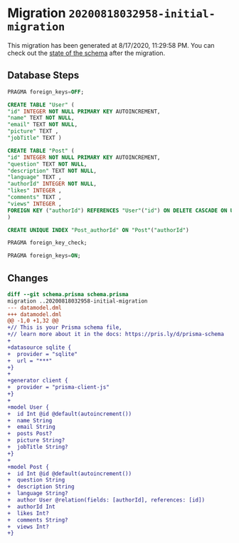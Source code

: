 # Migration `20200818032958-initial-migration`

This migration has been generated at 8/17/2020, 11:29:58 PM.
You can check out the [state of the schema](./schema.prisma) after the migration.

## Database Steps

```sql
PRAGMA foreign_keys=OFF;

CREATE TABLE "User" (
"id" INTEGER NOT NULL PRIMARY KEY AUTOINCREMENT,
"name" TEXT NOT NULL,
"email" TEXT NOT NULL,
"picture" TEXT ,
"jobTitle" TEXT )

CREATE TABLE "Post" (
"id" INTEGER NOT NULL PRIMARY KEY AUTOINCREMENT,
"question" TEXT NOT NULL,
"description" TEXT NOT NULL,
"language" TEXT ,
"authorId" INTEGER NOT NULL,
"likes" INTEGER ,
"comments" TEXT ,
"views" INTEGER ,
FOREIGN KEY ("authorId") REFERENCES "User"("id") ON DELETE CASCADE ON UPDATE CASCADE
)

CREATE UNIQUE INDEX "Post_authorId" ON "Post"("authorId")

PRAGMA foreign_key_check;

PRAGMA foreign_keys=ON;
```

## Changes

```diff
diff --git schema.prisma schema.prisma
migration ..20200818032958-initial-migration
--- datamodel.dml
+++ datamodel.dml
@@ -1,0 +1,32 @@
+// This is your Prisma schema file,
+// learn more about it in the docs: https://pris.ly/d/prisma-schema
+
+datasource sqlite {
+  provider = "sqlite"
+  url = "***"
+}
+
+generator client {
+  provider = "prisma-client-js"
+}
+
+model User {
+  id Int @id @default(autoincrement())
+  name String
+  email String
+  posts Post?
+  picture String?
+  jobTitle String?
+}
+
+model Post {
+  id Int @id @default(autoincrement())
+  question String
+  description String
+  language String?
+  author User @relation(fields: [authorId], references: [id])
+  authorId Int 
+  likes Int?
+  comments String?
+  views Int?
+}
```



